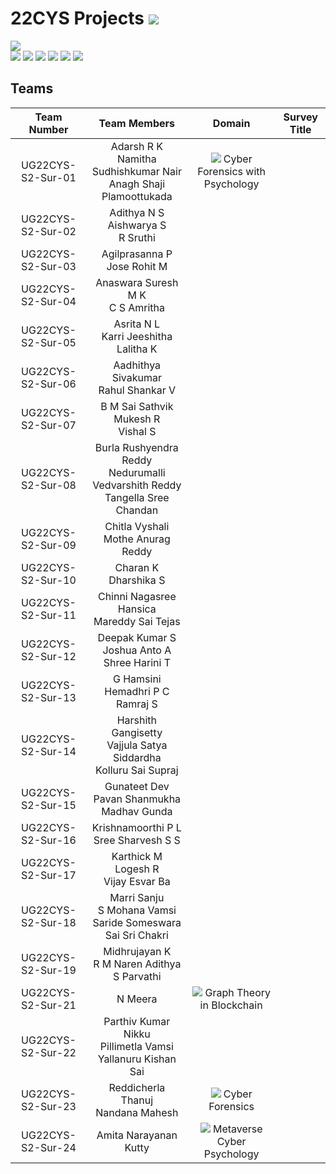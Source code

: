 # 22CYS Projects ![](https://img.shields.io/badge/-Live-green)

![](https://img.shields.io/badge/UG-22CYS-purple) <br/> 
![](https://img.shields.io/badge/Focus-Cyber_Awareness-blue) ![](https://img.shields.io/badge/Focus-Cyber_Psychology-blue) ![](https://img.shields.io/badge/Focus-Cyber_Law-blue) ![](https://img.shields.io/badge/Focus-Forensics-blue) ![](https://img.shields.io/badge/Focus-OSINT-blue) ![](https://img.shields.io/badge/Focus-Blockchain_Technology-blue)

## Teams

| Team Number | Team Members | Domain | Survey Title | 
|:-----------:|:------------:|:------:|:------------:|
| UG22CYS-S2-Sur-01 | Adarsh R K <br/> Namitha Sudhishkumar Nair <br/> Anagh Shaji Plamoottukada | ![](https://img.shields.io/badge/-P-gold) Cyber Forensics with Psychology | | 
| UG22CYS-S2-Sur-02 | Adithya N S <br/> Aishwarya S <br/> R Sruthi | | | 
| UG22CYS-S2-Sur-03 | Agilprasanna P <br/> Jose Rohit M  | | | 
| UG22CYS-S2-Sur-04 | Anaswara Suresh M K <br/> C S Amritha | | | 
| UG22CYS-S2-Sur-05 | Asrita N L <br/> Karri Jeeshitha <br/> Lalitha K | | | 
| UG22CYS-S2-Sur-06 | Aadhithya Sivakumar <br/> Rahul Shankar V |  | | 
| UG22CYS-S2-Sur-07 | B M Sai Sathvik <br/> Mukesh R <br/> Vishal S | | | 
| UG22CYS-S2-Sur-08 | Burla Rushyendra Reddy <br/> Nedurumalli Vedvarshith Reddy <br/> Tangella Sree Chandan | | | 
| UG22CYS-S2-Sur-09 | Chitla Vyshali <br/> Mothe Anurag Reddy | | | 
| UG22CYS-S2-Sur-10 | Charan K <br/> Dharshika S | | | 
| UG22CYS-S2-Sur-11 | Chinni Nagasree Hansica <br/> Mareddy Sai Tejas | | | 
| UG22CYS-S2-Sur-12 | Deepak Kumar S <br/> Joshua Anto A <br/> Shree Harini T | | | 
| UG22CYS-S2-Sur-13 | G Hamsini <br/> Hemadhri P C <br/> Ramraj S | | | 
| UG22CYS-S2-Sur-14 | Harshith Gangisetty <br/> Vajjula Satya Siddardha <br/> Kolluru Sai Supraj | | | 
| UG22CYS-S2-Sur-15 | Gunateet Dev <br/> Pavan Shanmukha Madhav Gunda | | | 
| UG22CYS-S2-Sur-16 | Krishnamoorthi P L <br/> Sree Sharvesh S S | | | 
| UG22CYS-S2-Sur-17 | Karthick M <br/> Logesh R <br/> Vijay Esvar Ba | | | 
| UG22CYS-S2-Sur-18 | Marri Sanju <br/> S Mohana Vamsi <br/> Saride Someswara Sai Sri Chakri | | | 
| UG22CYS-S2-Sur-19 | Midhrujayan K <br/> R M Naren Adithya <br/> S Parvathi | | | 
| UG22CYS-S2-Sur-21 | N Meera | ![](https://img.shields.io/badge/-P-gold) Graph Theory in Blockchain | | 
| UG22CYS-S2-Sur-22 | Parthiv Kumar Nikku <br/> Pillimetla Vamsi <br/> Yallanuru Kishan Sai | | | 
| UG22CYS-S2-Sur-23 | Reddicherla Thanuj <br/> Nandana Mahesh | ![](https://img.shields.io/badge/-P-gold) Cyber Forensics | | 
| UG22CYS-S2-Sur-24 | Amita Narayanan Kutty | ![](https://img.shields.io/badge/-P-gold) Metaverse Cyber Psychology | | 
